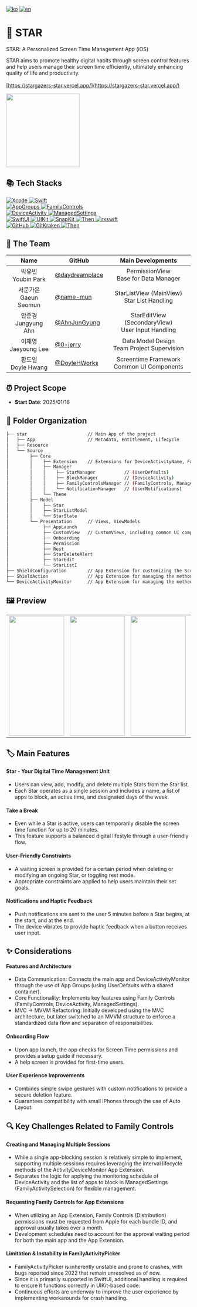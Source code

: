 [![ko](https://img.shields.io/badge/lang-ko-blue.svg)](https://github.com/iOS05-Stargazers/STAR/blob/develop/README.md)
[![en](https://img.shields.io/badge/lang-en-red.svg)](https://github.com/iOS05-Stargazers/STAR/blob/develop/README.en.md)

# 📱 STAR
STAR: A Personalized Screen Time Management App (iOS)

STAR aims to promote healthy digital habits through screen control features and help users manage their screen time efficiently, ultimately enhancing quality of life and productivity.
<br>
<br>
[https://stargazers-star.vercel.app/](https://stargazers-star.vercel.app/)
<div align="left">
  <a href = "https://apps.apple.com/kr/app/%EC%8A%A4%ED%83%80-star-%EC%8A%A4%ED%81%AC%EB%A6%B0%ED%83%80%EC%9E%84-%EA%B4%80%EB%A6%AC/id6740698293?l=en-GB">
    <img  width=200  src="https://github.com/user-attachments/assets/46f5bb61-cb16-45e6-8de1-b1fed97d51a7"/>
  </a>
</div>

## 📚 Tech Stacks
<div>
  <a href="https://developer.apple.com/xcode/" target="_blank">
    <img src="https://img.shields.io/badge/Xcode_16.1-147EFB?style=for-the-badge&logo=xcode&logoColor=white" alt="Xcode">
  </a>
  <a href="https://swift.org/" target="_blank">
    <img src="https://img.shields.io/badge/Swift_5-F05138?style=for-the-badge&logo=swift&logoColor=white" alt="Swift">
  </a>
  <br>
  <a href="https://developer.apple.com/documentation/xcode/configuring-app-groups" target="_blank">
    <img src="https://img.shields.io/badge/AppGroups-2396F3?style=for-the-badge&logo=apple&logoColor=white" alt="AppGroups">
  </a>
  <a href="https://developer.apple.com/documentation/familycontrols" target="_blank">
    <img src="https://img.shields.io/badge/FamilyControls-2396F3?style=for-the-badge&logo=apple&logoColor=white" alt="FamilyControls">
  </a>
  <br>
    <a href="https://developer.apple.com/documentation/deviceactivity" target="_blank">
    <img src="https://img.shields.io/badge/DeviceActivity-2396F3?style=for-the-badge&logo=apple&logoColor=white" alt="DeviceActivity">
  </a>
  <a href="https://developer.apple.com/documentation/managedsettings" target="_blank">
    <img src="https://img.shields.io/badge/ManagedSettings-2396F3?style=for-the-badge&logo=apple&logoColor=white" alt="ManagedSettings">
  </a>
  <br>
  <a href="https://developer.apple.com/xcode/swiftui/" target="_blank">
    <img src="https://img.shields.io/badge/SwiftUI-2396F3?style=for-the-badge&logo=apple&logoColor=white" alt="SwiftUI">
  </a>
  <a href="https://developer.apple.com/documentation/uikit" target="_blank">
    <img src="https://img.shields.io/badge/UIKit-2396F3?style=for-the-badge&logo=uikit&logoColor=white" alt="UIKit">
  </a>
  <a href="https://github.com/SnapKit/SnapKit" target="_blank">
    <img src="https://img.shields.io/badge/SnapKit-00aeb9?style=for-the-badge&logoColor=white" alt="SnapKit">
  </a>
  <a href="https://github.com/devxoul/Then" target="_blank">
    <img src="https://img.shields.io/badge/Then-00aeb9?style=for-the-badge&logoColor=white" alt="Then">
  </a>
  <a href="https://github.com/ReactiveX/RxSwift" target="_blank">
    <img src="https://img.shields.io/badge/rxswift-B7178C?style=for-the-badge&logoColor=white" alt="rxswift">
  </a>
  <br>
  <a href="https://github.com/" target="_blank">
    <img src="https://img.shields.io/badge/github-181717?style=for-the-badge&logo=github&logoColor=white" alt="GitHub">
  </a>
  <a href="https://www.gitkraken.com/" target="_blank">
    <img src="https://img.shields.io/badge/gitkraken-179287?style=for-the-badge&logo=gitkraken&logoColor=white" alt="GitKraken">
  </a>
  <a href="https://git-fork.com/" target="_blank">
    <img src="https://img.shields.io/badge/fork-1c8dfc?style=for-the-badge&logoColor=white" alt="Then">
  </a>
  <br>
</div>

## 👥 The Team
| Name     | GitHub   | Main Developments |
|:--------:| -------- |:-----------------:|
| 박유빈 <br> Youbin Park | [@daydreamplace](https://github.com/daydreamplace) | PermissionView <br> Base for Data Manager |
| 서문가은 <br> Gaeun Seomun | [@name-mun](https://github.com/name-mun) | StarListView (MainView) <br> Star List Handling |
| 안준경 <br> Jungyung Ahn | [@AhnJunGyung](https://github.com/AhnJunGyung) | StarEditView (SecondaryView) <br> User Input Handling |
| 이재영 <br> Jaeyoung Lee | [@0-jerry](https://github.com/0-jerry) | Data Model Design <br> Team Project Supervision |
| 황도일 <br> Doyle Hwang | [@DoyleHWorks](https://github.com/DoyleHWorks) | Screentime Framework <br> Common UI Components |

## ⏰ Project Scope
- **Start Date**: 2025/01/16

## 📂 Folder Organization
```bash
├── star                       // Main App of the project
│   ├── App                    // Metadata, Entitlement, Lifecycle
│   ├── Resource
│   └── Source
│        ├── Core
│        │    ├── Extension    // Extensions for DeviceActivityName, FamilyActivitySelection, UserDefaults, etc.
│        │    ├── Manager
│        │    │    ├── StarManager           // (UserDefaults)
│        │    │    ├── BlockManager          // (DeviceActivity)
│        │    │    ├── FamilyControlsManager // (FamilyControls, ManagedSettings)
│        │    │    └── NotificationManager   // (UserNotifications)
│        │    └── Theme
│        ├── Model
│        │    ├── Star
│        │    ├── StarListModel
│        │    └── StarState
│        └── Presentation      // Views, ViewModels
│             ├── AppLaunch
│             ├── CustomView   // CustomViews, including common UI components
│             ├── Onboarding
│             ├── Permission
│             ├── Rest
│             ├── StarDeleteAlert
│             ├── StarEdit
│             └── StarListI
├── ShieldConfiguration        // App Extension for customizing the Screen Time screen that restricts app usage
├── ShieldAction               // App Extension for managing the methods invoked from the Screen Time screen that restricts app usage
└── DeviceActivityMonitor      // App Extension for managing the methods invoked according to the created Screen Time schedule
```

## 🖼️ Preview

<table>
  <tr>
    <td><img src="https://github.com/user-attachments/assets/352d3fb3-fcc6-4281-92cb-ea33f919abed" style="width: 150px; height: 326px; object-fit: cover;" /></td>
    <td><img src="https://github.com/user-attachments/assets/37a36a3b-bcbf-4138-9208-b20a04e20dec" style="width: 150px; height: 326px; object-fit: cover;" /></td>
    <td><img src="https://github.com/user-attachments/assets/1eb227ca-38d4-4d7f-abd7-5ed89421bc02" style="width: 150px; height: 326px; object-fit: cover;" /></td>
    <td><img src="https://github.com/user-attachments/assets/b769b496-1d18-43d1-bc41-8872e090efd1" style="width: 150px; height: 326px; object-fit: cover;" /></td>
    <td><img src="https://github.com/user-attachments/assets/3d150b82-fc4a-4d7a-9c52-14d389477f61" style="width: 150px; height: 326px; object-fit: cover;" /></td>
  </tr>
</table>

## 🏷 Main Features
#### Star - Your Digital Time Management Unit
- Users can view, add, modify, and delete multiple Stars from the Star list.
- Each Star operates as a single session and includes a name, a list of apps to block, an active time, and designated days of the week.

#### Take a Break
- Even while a Star is active, users can temporarily disable the screen time function for up to 20 minutes.
- This feature supports a balanced digital lifestyle through a user-friendly flow.

#### User-Friendly Constraints
- A waiting screen is provided for a certain period when deleting or modifying an ongoing Star, or toggling rest mode.
- Appropriate constraints are applied to help users maintain their set goals.

#### Notifications and Haptic Feedback
- Push notifications are sent to the user 5 minutes before a Star begins, at the start, and at the end.
- The device vibrates to provide haptic feedback when a button receives user input.

## ✨ Considerations
#### Features and Architecture
- Data Communication: Connects the main app and DeviceActivityMonitor through the use of App Groups (using UserDefaults with a shared container).
- Core Functionality: Implements key features using Family Controls (FamilyControls, DeviceActivity, ManagedSettings).
- MVC → MVVM Refactoring: Initially developed using the MVC architecture, but later switched to an MVVM structure to enforce a standardized data flow and separation of responsibilities.

#### Onboarding Flow
- Upon app launch, the app checks for Screen Time permissions and provides a setup guide if necessary.
- A help screen is provided for first-time users.

#### User Experience Improvements
- Combines simple swipe gestures with custom notifications to provide a secure deletion feature.
- Guarantees compatibility with small iPhones through the use of Auto Layout.

## 🔍 Key Challenges Related to Family Controls
#### Creating and Managing Multiple Sessions
- While a single app-blocking session is relatively simple to implement, supporting multiple sessions requires leveraging the interval lifecycle methods of the ActivityDeviceMonitor App Extension.
- Separates the logic for applying the monitoring schedule of DeviceActivity and the list of apps to block in ManagedSettings (FamilyActivitySelection) for flexible management.

#### Requesting Family Controls for App Extensions
- When utilizing an App Extension, Family Controls (Distribution) permissions must be requested from Apple for each bundle ID, and approval usually takes over a month.
- Development schedules need to account for the approval waiting period for both the main app and the App Extension.

#### Limitation & Instability in FamilyActivityPicker
- FamilyActivityPicker is inherently unstable and prone to crashes, with bugs reported since 2022 that remain unresolved as of now.
- Since it is primarily supported in SwiftUI, additional handling is required to ensure it functions correctly in UIKit-based code.
- Continuous efforts are underway to improve the user experience by implementing workarounds for crash handling.
